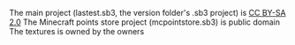 The main project (lastest.sb3, the version folder's .sb3 project) is [CC BY-SA 2.0](https://creativecommons.org/licenses/by-sa/2.0/deed.en)
The Minecraft points store project (mcpointstore.sb3) is public domain
The textures is owned by the owners
